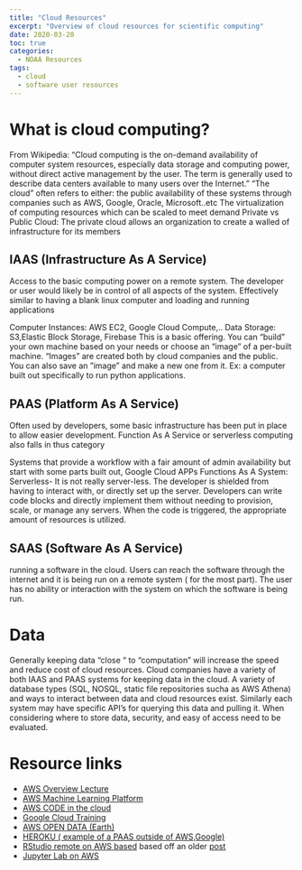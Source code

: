 ```yaml
---
title: "Cloud Resources"
excerpt: "Overview of cloud resources for scientific computing"
date: 2020-03-20
toc: true
categories:
  - NOAA Resources
tags:
  - cloud
  - software user resources
---
```




What is cloud computing?
========================

From Wikipedia: “Cloud computing is the on-demand availability of computer system resources, especially data storage and computing power, without direct active management by the user. The term is generally used to describe data centers available to many users over the Internet.”
“The cloud” often refers to either:
 the public availability of these systems through companies such as AWS, Google, Oracle, Microsoft..etc
The virtualization of computing resources which can be scaled to meet demand
Private vs Public Cloud:
The private cloud allows an organization to create a walled of infrastructure for its members


## IAAS (Infrastructure As A Service)

 Access to the basic computing power on a remote system. The developer or user would likely be in control of all aspects of the system.  Effectively similar to having a blank linux computer and loading  and running applications

Computer Instances: AWS EC2, Google Cloud Compute,..
Data Storage: S3,Elastic Block Storage, Firebase
This is a basic offering. You can “build” your own machine based on your needs or choose an “image” of a per-built machine.  “Images” are created both by cloud companies and the public.  You can also save an ”image” and make a new one from it.
Ex: a computer built out specifically to run python applications.


## PAAS (Platform As A Service)
 Often used by developers, some basic infrastructure has been put in place to allow easier development.
 Function As A Service or serverless computing also falls in thus category

Systems that provide a workflow with  a fair amount of admin availability but start with some parts built out,  Google Cloud APPs
Functions As A System: Serverless- It is not really server-less.  The developer is shielded from having to interact with, or directly set up the server. Developers can write code blocks and directly implement them without needing to provision, scale, or manage any servers.  When the code is triggered, the appropriate amount of resources is utilized.

## SAAS (Software As A Service)
 running a software in the cloud.  Users can reach the software through the internet and it is being run on a remote system ( for the most part).  The user has no ability or interaction with the system on which the software is being run.




Data
=========================================

Generally keeping data “close “ to “computation” will increase the speed and reduce cost of cloud resources.  Cloud companies have a variety of both IAAS and PAAS systems for keeping data in the cloud.
A variety of database types (SQL, NOSQL, static file repositories sucha as AWS Athena) and ways to interact between data and cloud resources exist.    Similarly each system may have specific API’s for querying this data and pulling it.  When considering where to store data, security, and easy of access need to be evaluated.


Resource links
=========================================
- [AWS Overview Lecture](https://node.university/courses/aws-intro/lectures/2831276)
- [AWS Machine Learning Platform](https://aws.amazon.com/machine-learning/?sc_channel=PS&sc_campaign=acquisition_US&sc_publisher=google&sc_medium=ACQ-P%7CPS-GO%7CBrand%7CDesktop%7CSU%7CMachine%20Learning%7CMachine%20Learning%7CUS%7CEN%7CText&sc_content=ml_general_e&sc_detail=aws%20machine%20learning&sc_category=Machine%20Learning&sc_segment=293643673097&sc_matchtype=e&sc_country=US&s_kwcid=AL!4422!3!293643673097!e!!g!!aws%20machine%20learning&ef_id=EAIaIQobChMI9_nc1ub35wIVF7vsCh3wLwCJEAAYASAAEgJ3l_D_BwE:G:s)
- [AWS CODE in the cloud](https://aws.amazon.com/cloud9/)
- [Google Cloud Training](https://cloud.google.com/training)
- [AWS OPEN DATA (Earth)](https://aws.amazon.com/earth/)
- [HEROKU ( example of a PAAS outside of AWS,Google)](https://www.heroku.com/platform)
- [RStudio remote on AWS based](https://towardsdatascience.com/how-to-run-rstudio-on-aws-in-under-3-minutes-for-free-65f8d0b6ccda) based  off an older [post](http://www.louisaslett.com/RStudio_AMI/)
- [Jupyter Lab on AWS](https://medium.com/@bruceyanghy/aws-ec2-launch-jupyter-notebook-server-jupyter-lab-with-screen-daee4429cc4a)
